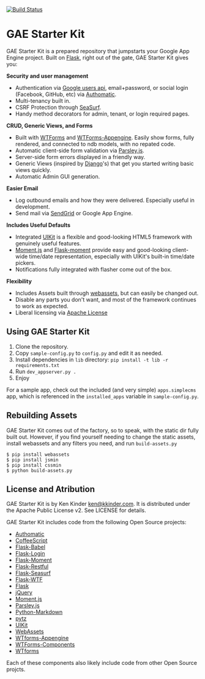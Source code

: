 [![Build Status](https://travis-ci.org/kkinder/GAEStarterKit.svg?branch=master)](https://travis-ci.org/kkinder/GAEStarterKit)

GAE Starter Kit
===============

GAE Starter Kit is a prepared repository that jumpstarts your Google App Engine project. Built on [Flask], right out of the gate, GAE Starter Kit gives you:

**Security and user management**

  * Authentication via [Google users api], email+password, or social login (Facebook, GitHub, etc) via [Authomatic].
  * Multi-tenancy built in.
  * CSRF Protection through [SeaSurf].
  * Handy method decorators for admin, tenant, or login required pages.

**CRUD, Generic Views, and Forms**

  * Built with [WTForms] and [WTForms-Appengine]. Easily show forms, fully rendered, and connected to ndb models, with no repated code.
  * Automatic client-side form validation via [Parsley.js].
  * Server-side form errors displayed in a friendly way.
  * Generic Views (inspired by [Django]'s) that get you started writing basic views quickly.
  * Automatic Admin GUI generation.

**Easier Email**

  * Log outbound emails and how they were delivered. Especially useful in development.
  * Send mail via [SendGrid] or Google App Engine.

**Includes Useful Defaults**

  * Integrated [UIKit] is a flexible and good-looking HTML5 framework with genuinely useful features.
  * [Moment.js] and [Flask-moment] provide easy and good-looking client-wide time/date representation, especially with UIKit's built-in time/date pickers.
  * Notifications fully integrated with flasher come out of the box.

**Flexibility**

  * Includes Assets built through [webassets], but can easily be changed out.
  * Disable any parts you don't want, and most of the framework continues to work as expected.
  * Liberal licensing via [Apache License]


Using GAE Starter Kit
---------------------

1. Clone the repository.
2. Copy `sample-config.py` to `config.py` and edit it as needed.
3. Install dependencies in `lib` directory: `pip install -t lib -r requirements.txt`
4. Run `dev_appserver.py .`
5. Enjoy

For a sample app, check out the included (and very simple) `apps.simplecms` app, which is referenced in the `installed_apps` variable in `sample-config.py`.

Rebuilding Assets
-----------------

GAE Starter Kit comes out of the factory, so to speak, with the static dir fully built out. However, if you find yourself needing to change the static assets, install webassets and any filters you need, and run `build-assets.py`

    $ pip install webassets
    $ pip install jsmin
    $ pip install cssmin
    $ python build-assets.py

License and Atribution
----------------------

GAE Starter Kit is by Ken Kinder <ken@kkinder.com>. It is distributed under the Apache Public License v2. See LICENSE for details.

GAE Starter Kit includes code from the following Open Source projects:

* [Authomatic]
* [CoffeeScript]
* [Flask-Babel]
* [Flask-Login]
* [Flask-Moment]
* [Flask-Restful]
* [Flask-Seasurf]
* [Flask-WTF]
* [Flask]
* [jQuery]
* [Moment.js]
* [Parsley.js]
* [Python-Markdown]
* [pytz]
* [UIKit]
* [WebAssets]
* [WTforms-Appengine]
* [WTForms-Components]
* [WTforms]

Each of these components also likely include code from other Open Source projcts.

[Apache License]: http://www.apache.org/licenses/LICENSE-2.0
[authomatic]: http://peterhudec.github.io/authomatic/
[CoffeeScript]: http://coffeescript.org/
[django]: https://www.djangoproject.com/
[Flask-Babel]: https://pythonhosted.org/Flask-Babel/
[Flask-Login]: https://flask-login.readthedocs.org/
[Flask-moment]: https://pypi.python.org/pypi/Flask-Moment
[Flask-Restful]: http://flask-restful-cn.readthedocs.org/
[Flask-Seasurf]: http://flask-seasurf.readthedocs.org/
[Flask-WTF]: https://flask-wtf.readthedocs.org/
[Flask]: http://flask.pocoo.org/
[google users api]: https://cloud.google.com/appengine/docs/python/users/
[jQuery]: https://jquery.com/
[Moment.js]: http://momentjs.com
[Parsley.js]: http://parsleyjs.org/
[Python-Markdown]: https://github.com/waylan/Python-Markdown
[pytz]: https://launchpad.net/pytz
[SeaSurf]: https://flask-seasurf.readthedocs.org/
[Sendgrid]: https://sendgrid.com/
[Uikit]: http://getuikit.com
[webassets]: https://webassets.readthedocs.org/
[WTForms-Appengine]: https://github.com/wtforms/wtforms-appengine
[WTForms-Components]: https://wtforms-components.readthedocs.org/
[WTForms]: https://github.com/wtforms/wtforms
